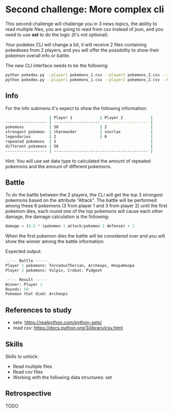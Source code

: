 # Second challenge: More complex cli

This second challenge will challenge you in 3 news topics, the ability to read multiple files, you are going to read from csv instead of json, and you need to use **set** to do the logic (it's not optional).

Your podekex CLI will change a bit, it will receive 2 files containing pokedexes from 2 players, and you will offer the possibility to show their pokemon overall info or battle.

The new CLI interface needs to be the following:
```sh
python pokedex.py --player1 pokemons_1.csv --player2 pokemons_2.csv --info
python pokedex.py --player1 pokemons_1.csv --player2 pokemons_2.csv --battle
```
## Info 

For the info submenu it's expect to show the following information:
```sh
                   | Player 1            | Player 2            |
------------------ | -------------------- -------------------- |
pokemons           | 50                  | 2                   |
strongest pokemon  | charmander          | snorlax             |
legendaries        | 2                   | 0                   |
repeated pokemons  | 5                                         |
different pokemons | 50                                        |
------------------ | ----------------------------------------- |
```

Hint: You will use set data type to calculated the amount of repeated pokemons and the amount of different pokemons.

## Battle

To do the battle between the 2 players, the CLI will get the top 3 strongest pokemons based on the attribute "Attack". The battle will be performed among these 6 pokemons (3 from player 1 and 3 from player 2) until the first pokemon dies, each round one of the top pokemons will cause each other damage, the damage calculation is the following: 

```python
damage = (0.5 * (pokemon 1 attack/pokemon 2 defense) + 1
```

When the first pokemon dies the battle will be considered over and you will show the winner among the battle information: 

Expected output:
```python
----- Battle -----
Player 1 pokemons: TornadusTherian, Archeops, HoopaHoopa
Player 2 pokemons: Vulpix, Crobat, Pidgeot

----- Result -----
Winner: Player 1
Rounds: 50
Pokemon that died: Archeops
```

## References to study
- sets: https://realpython.com/python-sets/
- read csv: https://docs.python.org/3/library/csv.html

## Skills

Skills to unlock:
- Read multiple files
- Read csv files
- Working with the following data structures: set

## Retrospective

TODO